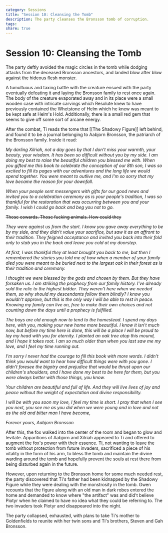 ```yaml
---
category: Sessions
title: "Session 10: Cleansing the Tomb"
description: The party cleanses the Bronsson tomb of corruption.
tags: 
share: true
---
```


# Session 10: Cleansing the Tomb

The party deftly avoided the magic circles in the tomb while dodging attacks from the deceased Bronsson ancestors, and landed blow after blow against the hideous flesh monster. 

A tumultuous and taxing battle with the creature ensued with the party eventually defeating it and laying the Bronsson family to rest once again. The body of the creature evaporated away and in its place were a small wooden case with intricate carvings which Resolute knew to have previously contained the Whetstone of Helm which he knew was meant to be kept safe at Helm's Hold. Additionally, there is a small red gem that seems to give off some sort of arcane energy. 

After the combat, Ti reads the tome that [[The Shadowy Figure]] left behind, and found it to be a journal belonging to Aabjorn Bronsson, the patriarch of the Bronsson family. Inside it read:

   

*My darling Xilriah, not a day goes by that I don't miss your warmth, your beauty, your wisdom. It has been so difficult without you by my side. I am doing my best to raise the beautiful children you blessed me with. When you gifted me this book to celebrate the conception of our 8th son, I was so excited to fill its pages with our adventures and the long life we would spend together. You were meant to outlive me, and I'm so sorry that my love became the reason for your downfall.*

*When your people sent messengers with gifts for our good news and invited you to a celebration ceremony as is your people's tradition, I was so thankful for the restoration that was occurring between you and your family. I wish I could go back and beg you not to go.*

~~Those cowards. Those fucking animals. How could they~~

*They were against us from the start. I know you gave away everything to be by my side, and they didn't value your sacrifice, but saw it as an affront to their tradition. They feigned acceptance and invited you back into their fold only to stab you in the back and leave you cold at my doorstep.*

*At first, I was thankful they at least brought you back to me, but then I remembered the stories you told me of how when a member of your family died you were meant to be buried next to the largest oak in their forest as is their tradition and ceremony.*

*I thought we were blessed by the gods and chosen by them. But they have forsaken us. I am striking the prophecy from our family history. I've already sold the relic to the highest bidder. They weren't here when we needed them, so why should my descendants follow them blindly? I know you wouldn't approve, but this is the only way I will be able to rest in peace. Knowing my family can live on, free to make their own choices and not counting down the days until a prophecy is fulfilled.*

*The boys are old enough now to tend to the homestead. I spend my days here, with you, making your new home more beautiful. I know it isn't much now, but before my time here is done, this will be a place I will be proud to lay my head with you for eternity. I planted an oak tree atop this mound, and I hope it takes root. I am so much older than when you last saw me my love, and I feel my time running out.*

*I'm sorry I never had the courage to fill this book with more words. I didn't think you would want to hear how difficult things were with you gone. I didn't foresee the bigotry and prejudice that would be thrust upon our children's shoulders, and I have done my best to be here for them, but you were always better with those things, you know.*

*Your children are beautiful and full of life. And they will live lives of joy and peace without the weight of expectation and divine responsibility.*

*I will be with you soon my love, I feel my time is short. I pray that when I see you next, you see me as you did when we were young and in love and not as the old and bitter man I have become,*

*Forever yours,*
*Aabjorn Bronsson*

After this, the fox walked into the center of the room and began to glow and levitate. Apparitions of Aabjorn and Xilriah appeared to Ti and offered to augment the fox's power with their essence. Ti, not wanting to leave the tomb without protection from future invaders, sacrificed a piece of his vitality in the form of his arm, to bless the tomb and maintain the divine warding around the tomb and hopefully prevent the souls at rest there from being disturbed again in the future.

However, upon returning to the Bronsson home for some much needed rest, the party discovered that Ti's father had been kidnapped by the Shadowy Figure while they were dealing with the monstrosity in the tomb. Gwen recounts that the figure along with an old man in dark robes entered the home and demanded to know where "the artifact" was and did't believe Piotyr when he claimed to have no idea what they could be referring to. The two invaders took Piotyr and disappeared into the night.

The party collapsed, exhausted, with plans to take Ti's mother to Goldenfields to reunite with her twin sons and Ti's brothers, Steven and Gah Bronsson.